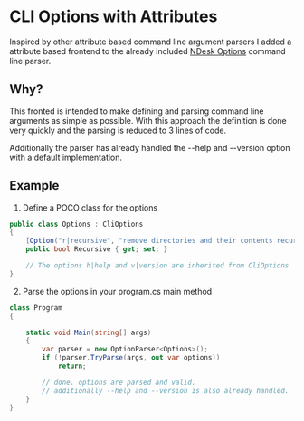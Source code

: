 ﻿# CLI Options with Attributes

Inspired by other attribute based command line argument parsers I added a attribute based frontend to the
already included [NDesk Options](./NDeskOptions.md) command line parser.

## Why?

This fronted is intended to make defining and parsing command line arguments as simple as possible.
With this approach the definition is done very quickly and the parsing is reduced to 3 lines of code.

Additionally the parser has already handled the --help and --version option with a default implementation.


## Example

1. Define a POCO class for the options
```csharp
public class Options : CliOptions
{
    [Option("r|recursive", "remove directories and their contents recursively")]
    public bool Recursive { get; set; }

    // The options h|help and v|version are inherited from CliOptions
}
```

2. Parse the options in your program.cs main method
```csharp
class Program
{

    static void Main(string[] args)
    {
        var parser = new OptionParser<Options>();
        if (!parser.TryParse(args, out var options))
            return;

        // done. options are parsed and valid. 
        // additionally --help and --version is also already handled.
    }
}
```
